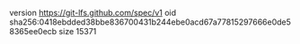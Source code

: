 version https://git-lfs.github.com/spec/v1
oid sha256:0418ebdded38bbe836700431b244ebe0acd67a77815297666e0de58365ee0ecb
size 15371
